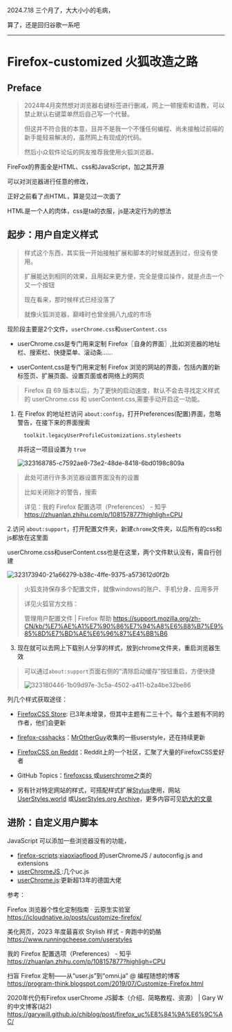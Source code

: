 2024.7.18
三个月了，大大小小的毛病，

算了，还是回归谷歌一系吧



----

# Firefox-customized 火狐改造之路
## Preface
>   2024年4月突然想对浏览器右键标签进行删减，网上一顿搜索和请教，可以禁止默认右键菜单然后自己写一个代替。
>
>   但这并不符合我的本意，且并不是我一个不懂任何编程、尚未接触过前端的新手能轻易解决的，虽然网上有现成的代码。
>
>   然后小众软件论坛的网友推荐我使用火狐浏览器。

FireFox的界面全是HTML、css和JavaScript，加之其开源

可以对浏览器进行任意的修改，

正好之前看了点HTML，算是见过一次面了

HTML是一个人的肉体，css是ta的衣服，js是决定行为的想法
## 起步：用户自定义样式
>    样式这个东西，其实我一开始接触扩展和脚本的时候就遇到过，但没有使用。
>
>   扩展能达到相同的效果，且用起来更方便，完全是傻瓜操作，就是点击一个又一个按钮
>
>   现在看来，那时候样式已经没落了
>
>   就像火狐浏览器，巅峰时也曾坐拥八九成的市场

现阶段主要是2个文件，`userChrome.css`和`userContent.css`

- userChrome.css是专门用来定制 Firefox〖自身的界面〗,比如浏览器的地址栏、搜索栏、快捷菜单、滚动条……
  
-  userContent.css是专门用来定制 Firefox 浏览的网站的界面，包括内置的新标签页、扩展页面、设置页面或者网络上的网页
   
> Firefox 自 69 版本以后，为了更快的启动速度，默认不会去寻找定义样式的 userChrome.css 和 userContent.css,需要手动开启这一功能。
1. 在 Firefox 的地址栏访问 `about:config`，打开Preferences(配置)界面，忽略警告，在接下来的界面搜索
   
         toolkit.legacyUserProfileCustomizations.stylesheets

   并将这一项目设置为 `true`

   
   ![323168785-c7592ae8-73e2-48de-8418-6bd0198c809a](https://github.com/san-ren/Firefox-customized/assets/86779955/2fa04aef-ba8f-4031-bd28-7eca3bd33e2a)

   
> 此处可进行许多浏览器设置界面没有的设置
>
> 比如关闭刚才的警告，搜索
>        
>   详见：我的 Firefox 配置选项（Preferences） - 知乎 https://zhuanlan.zhihu.com/p/108157877?highligh=CPU

2.访问 `about:support`，打开配置文件夹，新建`chrome`文件夹，以后所有的css和js都放在这里面

userChrome.css和userContent.css也是在这里，两个文件默认没有，需自行创建

  
![323173940-21a66279-b38c-4ffe-9375-a573612d0f2b](https://github.com/san-ren/Firefox-customized/assets/86779955/e0a59312-feaf-4fa6-92eb-64fec02b2906)

> 火狐支持保存多个配置文件，就像windows的账户、手机分身、应用多开
>
> 详见火狐官方文档：
>
> 管理用户配置文件 | Firefox 帮助 https://support.mozilla.org/zh-CN/kb/%E7%AE%A1%E7%90%86%E7%94%A8%E6%88%B7%E9%85%8D%E7%BD%AE%E6%96%87%E4%BB%B6

3. 现在就可以去网上下载别人分享的样式，放到chrome文件夹，重启浏览器生效


> 可以通过`about:support`页面右侧的“清除启动缓存”按钮重启，方便快捷
> 
> ![323180446-1b09d97e-3c5a-4502-a411-b2a4be32be86](https://github.com/san-ren/Firefox-customized/assets/86779955/dcd6f77c-2b09-4086-9549-3d29394e6179)

列几个样式获取途径：

- [FirefoxCSS Store](https://firefoxcss-store.github.io/): 已3年未增录，但其中主题有二三十个。每个主题有不同的作者，他们会更新
- [firefox-csshacks](https://github.com/MrOtherGuy/firefox-csshacks)：[MrOtherGuy](https://github.com/MrOtherGuy)收集的一些userstyle，还在持续更新
- [FirefoxCSS on Reddit](https://www.reddit.com/r/FirefoxCSS/?rdt=37190&onetap_auto=true&one_tap=true)：Reddit上的一个社区，汇聚了大量的FirefoxCSS爱好者

- GitHub Topics：[firefoxcss ](https://github.com/topics/firefoxcss)或[userchrome](https://github.com/topics/userchrome)之类的
- 另有针对特定网站的样式，可搭配样式扩展[Stylus](https://github.com/openstyles/stylus/)使用，网站[UserStyles.world](https://userstyles.world/explore) 或[UserStyles.org Archive](https://uso.kkx.one/)，更多内容可见[奶大的文章](https://www.runningcheese.com/userstyles)
## 进阶：自定义用户脚本
 JavaScript 可以添加一些浏览器没有的功能，

- [firefox-scripts](https://github.com/xiaoxiaoflood/firefox-scripts/tree/master):[xiaoxiaoflood ](https://github.com/xiaoxiaoflood)的userChromeJS / autoconfig.js and extensions
- [userChromeJS ](https://github.com/harv/userChromeJS):几个uc.js
- [userChrome.js](https://github.com/Endor8/userChrome.js):更新超13年的德国大佬


























参考：

Firefox 浏览器个性化定制指南 · 云原生实验室 https://icloudnative.io/posts/customize-firefox/

美化网页，2023 年度最喜欢 Stylish 样式 - 奔跑中的奶酪 https://www.runningcheese.com/userstyles

我的 Firefox 配置选项（Preferences） - 知乎 https://zhuanlan.zhihu.com/p/108157877?highligh=CPU

扫盲 Firefox 定制——从“user.js”到“omni.ja” @ 编程随想的博客
https://program-think.blogspot.com/2019/07/Customize-Firefox.html

2020年代仍有Firefox userChrome JS脚本（介绍、简略教程、资源） | Gary W 的中文博客(站2)
https://garywill.github.io/chiblog/post/firefox_uc%E8%84%9A%E6%9C%AC/

























